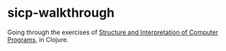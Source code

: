 # sicp-walkthrough

Going through the exercises of [Structure and Interpretation of Computer Programs](https://mitpress.mit.edu/sites/default/files/sicp/full-text/book/book.html), in Clojure.

